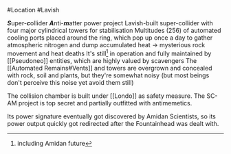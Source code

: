 #Location #Lavish 

***S***uper-***c***ollider ***A***nti-***m***atter power project
Lavish-built super-collider with four major cylindrical towers for stabilisation
Multitudes (256) of automated cooling ports placed around the ring, which pop up once a day to gather atmospheric nitrogen and dump accumulated heat
	→ mysterious rock movement and heat deaths
It's still[^1] in operation and fully maintained by [[Pseudoneo]] entities, which are highly valued by scavengers
The [[Automated Remains#Vents]] and towers are overgrown and concealed with rock, soil and plants, but they're somewhat noisy (but most beings don't perceive this noise yet avoid them still)

The collision chamber is built under [[Londo]] as safety measure.
The SC-AM project is top secret and partially outfitted with antimemetics.

Its power signature eventually got discovered by Amidan Scientists, so its power output quickly got redirected after the Fountainhead was dealt with. 



[^1]: including Amidan future
